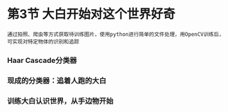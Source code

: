 # 第3节 大白开始对这个世界好奇

    通过拍照、爬虫等方式获取待训练图片，使用python进行简单的文件处理，用OpenCV训练后，可实现对特定物体的识别和追踪

### Haar Cascade分类器

### 现成的分类器：追着人跑的大白

### 训练大白认识世界，从手边物开始
